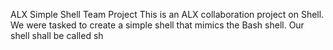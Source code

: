 ALX Simple Shell Team Project
This is an ALX collaboration project on Shell. We were tasked to create a simple shell that mimics the Bash shell. Our shell shall be called sh
